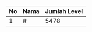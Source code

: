 | No | Nama            | Jumlah Level |
|----|-----------------|--------------|
| 1  | #    |    5478        |
